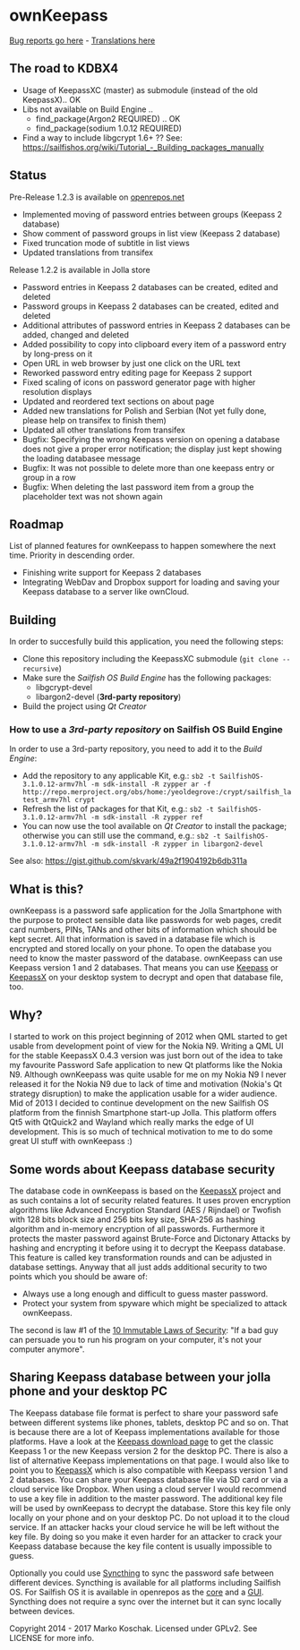 # ownKeepass

[Bug reports go here] - [Translations here]

## The road to KDBX4
* Usage of KeepassXC (master) as submodule (instead of the old KeepassX).. OK
* Libs not available on Build Engine ..
  * find_package(Argon2 REQUIRED) .. OK
  * find_package(sodium 1.0.12 REQUIRED)
* Find a way to include libgcrypt 1.6+ ??
See: https://sailfishos.org/wiki/Tutorial_-_Building_packages_manually

## Status

Pre-Release 1.2.3 is available on [openrepos.net]
* Implemented moving of password entries between groups (Keepass 2 database)
* Show comment of password groups in list view (Keepass 2 database)
* Fixed truncation mode of subtitle in list views
* Updated translations from transifex

Release 1.2.2 is available in Jolla store
* Password entries in Keepass 2 databases can be created, edited and deleted
* Password groups in Keepass 2 databases can be created, edited and deleted
* Additional attributes of password entries in Keepass 2 databases can be added, changed and deleted
* Added possibility to copy into clipboard every item of a password entry by long-press on it
* Open URL in web browser by just one click on the URL text
* Reworked password entry editing page for Keepass 2 support
* Fixed scaling of icons on password generator page with higher resolution displays
* Updated and reordered text sections on about page
* Added new translations for Polish and Serbian (Not yet fully done, please help on transifex to finish them)
* Updated all other translations from transifex
* Bugfix: Specifying the wrong Keepass version on opening a database does not give a proper error notification; the display just kept showing the loading databasee message
* Bugfix: It was not possible to delete more than one keepass entry or group in a row
* Bugfix: When deleting the last password item from a group the placeholder text was not shown again

## Roadmap

List of planned features for ownKeepass to happen somewhere the next time. Priority
in descending order.

*   Finishing write support for Keepass 2 databases
*   Integrating WebDav and Dropbox support for loading and saving your Keepass database to a server like ownCloud.

## Building

In order to succesfully build this application, you need the following steps:
- Clone this repository including the KeepassXC submodule (`git clone --recursive`)
- Make sure the _Sailfish OS Build Engine_ has the following packages:
  - libgcrypt-devel
  - libargon2-devel (**3rd-party repository**)
- Build the project using _Qt Creator_

### How to use a _3rd-party repository_ on Sailfish OS Build Engine

In order to use a 3rd-party repository, you need to add it to the _Build Engine_:
- Add the repository to any applicable Kit, e.g.:
  `sb2 -t SailfishOS-3.1.0.12-armv7hl -m sdk-install -R zypper ar -f http://repo.merproject.org/obs/home:/yeoldegrove:/crypt/sailfish_latest_armv7hl crypt`
- Refresh the list of packages for that Kit, e.g.:
  `sb2 -t SailfishOS-3.1.0.12-armv7hl -m sdk-install -R zypper ref`
- You can now use the tool available on _Qt Creator_ to install the package; otherwise you can still use the command, e.g.:
  `sb2 -t SailfishOS-3.1.0.12-armv7hl -m sdk-install -R zypper in libargon2-devel`

See also: https://gist.github.com/skvark/49a2f1904192b6db311a

## What is this?

ownKeepass is a password safe application for the Jolla Smartphone with the purpose to
protect sensible data like passwords for web pages, credit card numbers,
PINs, TANs and other bits of information which should be kept secret. All that information
is saved in a database file which is encrypted and stored locally on your phone. To open
the database you need to know the master password of the database. ownKeepass can use Keepass
version 1 and 2 databases. That means you can use [Keepass] or [KeepassX] on your desktop
system to decrypt and open that database file, too.

## Why?

I started to work on this project beginning of 2012 when QML started to get usable from development point
of view for the Nokia N9. Writing a QML UI for the stable KeepassX 0.4.3 version was just born out of the
idea to take my favourite Password Safe application to new Qt platforms like the Nokia N9. Although
ownKeepass was quite usable for me on my Nokia N9 I never released it for the Nokia N9 due to lack of
time and motivation (Nokia's Qt strategy disruption) to make the application usable for a wider audience.
Mid of 2013 I decided to continue development on the new Sailfish OS platform from the finnish Smartphone
start-up Jolla. This platform offers Qt5 with QtQuick2 and Wayland which really marks the edge of UI
development. This is so much of technical motivation to me to do some great UI stuff with ownKeepass :)

## Some words about Keepass database security

The database code in ownKeepass is based on the [KeepassX] project and as such contains a lot of
security related features. It uses proven encryption algorithms like Advanced Encryption Standard
(AES / Rijndael) or Twofish with 128 bits block size and 256 bits key size, SHA-256 as hashing
algorithm and in-memory encryption of all passwords. Furthermore it protects the master
password against Brute-Force and Dictonary Attacks by hashing and encrypting it before
using it to decrypt the Keepass database. This feature is called key transformation rounds and can be
adjusted in database settings. Anyway that all just adds additional security to two points which
you should be aware of:

*   Always use a long enough and difficult to guess master password.
*   Protect your system from spyware which might be specialized to attack ownKeepass.

The second is law #1 of the [10 Immutable Laws of Security]: "If a bad guy can persuade you to run
his program on your computer, it's not your computer anymore".

## Sharing Keepass database between your jolla phone and your desktop PC

The Keepass database file format is perfect to share your password safe between different
systems like phones, tablets, desktop PC and so on. That is because there are a lot of Keepass
implementations available for those platforms. Have a look at the [Keepass download page] to get the classic Keepass 1 or
the new Keepass version 2 for the desktop PC. There is also a list of alternative Keepass implementations on that page.
I would also like to point you to [KeepassX] which is also compatible with Keepass version 1 and 2 databases.
You can share your Keepass database file via SD card or via a cloud service like Dropbox.
When using a cloud server I would recommend to use a key file in addition to the master password.
The additional key file will be used by ownKeepass to decrypt the database. Store this key file
only locally on your phone and on your desktop PC. Do not upload it to the cloud service. If an attacker
hacks your cloud service he will be left without the key file. By doing so you make it even
harder for an attacker to crack your Keepass database because the key file content is usually
impossible to guess.

Optionally you could use [Syncthing] to sync the password safe between different devices. Syncthing is available for
all platforms including Sailfish OS. For Sailfish OS it is available in openrepos as the [core] and a [GUI].
Syncthing does not require a sync over the internet but it can sync locally between devices.

Copyright 2014 - 2017 Marko Koschak. Licensed under GPLv2. See LICENSE for more info.

[openrepos.net]: https://openrepos.net/content/jobe/ownkeepass                             "Beta and testing releases"
[Keepass]: http://www.keepass.info/help/v1/setup.html                                      "Official Keepass homepage for version 1"
[KeepassX]: http://www.keepassx.org                                                        "KeepassX project homepage"
[10 Immutable Laws of Security]: http://technet.microsoft.com/en-us/library/cc722487.aspx  "10 Immutable Laws of Security"
[Keepass download page]: http://www.keepass.info/download.html                             "Download classic Keepass"
[Bug reports go here]: https://github.com/jobe-m/ownkeepass/issues
[Translations here]: https://www.transifex.com/projects/p/jobe_m-ownKeepass/
[Syncthing]: https://syncthing.net/                                                        "Syncthing homepage"
[core]: https://openrepos.net/content/fooxl/syncthing-inotify-bin                          "Syncthing core for SFOS"
[GUI]: https://openrepos.net/content/fooxl/syncthing-sf                                    "Syncthing GUI for SFOS"
